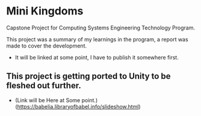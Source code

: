 # Mini Kingdoms
Capstone Project for Computing Systems Engineering Technology Program.

This project was a summary of my learnings in the program, a report was made to cover the development. 
- It will be linked at some point, I have to publish it somewhere first.

## This project is getting ported to Unity to be fleshed out further.
- (Link will be Here at Some point.)(https://babelia.libraryofbabel.info/slideshow.html)
